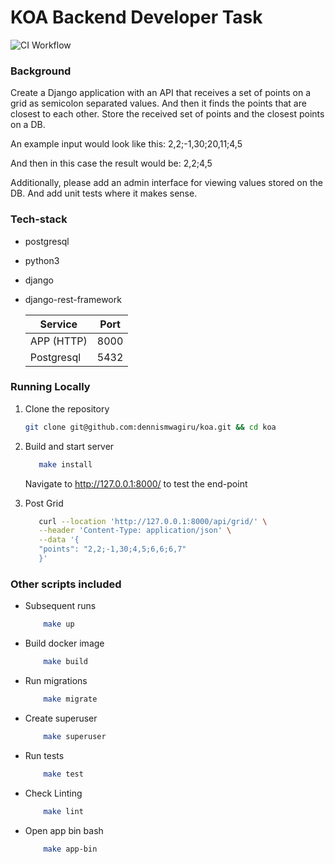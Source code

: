 KOA Backend Developer Task
==============
![CI Workflow](https://github.com/dennismwagiru/koa/actions/workflows/checks.yml/badge.svg "Workflow Badge")

### Background
Create a Django application with an API that receives a set of points on a grid as semicolon separated values. And then it finds the points that are closest to each other. Store the received set of points and the closest points on a DB.

An example input would look like this:
2,2;-1,30;20,11;4,5

And then in this case the result would be:
2,2;4,5

Additionally, please add an admin interface for viewing values stored on the DB. And add unit tests where it makes sense.

### Tech-stack
* postgresql
* python3
* django
* django-rest-framework

  | Service    | Port |
  |------------|------|
  | APP (HTTP) | 8000 |
  | Postgresql | 5432 |

### Running Locally
1. Clone the repository
    ```bash
    git clone git@github.com:dennismwagiru/koa.git && cd koa
    ```

2. Build and start server
    ```bash
       make install
    ```
   Navigate to <a href="http://127.0.0.1:8000/">http://127.0.0.1:8000/</a> to test the end-point


3. Post Grid
    ```bash
       curl --location 'http://127.0.0.1:8000/api/grid/' \
       --header 'Content-Type: application/json' \
       --data '{
       "points": "2,2;-1,30;4,5;6,6;6,7"
       }'
    ```

### Other scripts included
* Subsequent runs
    ````bash
        make up
    ````
* Build docker image
    ````bash
        make build
    ````
* Run migrations
    ````bash
        make migrate
    ````
* Create superuser
    ````bash
        make superuser
    ````
* Run tests
    ````bash
        make test
    ````
* Check Linting
    ````bash
        make lint
    ````
* Open app bin bash
    ````bash
        make app-bin
    ````